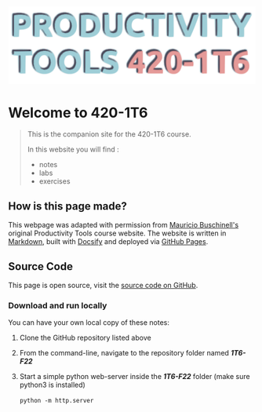 ![Banner](assets/Banner.svg)

# Welcome to 420-1T6

> This is the companion site for the 420-1T6 course.
>
> In this website you will find :
>
> - notes
> - labs
> - exercises



## How is this page made?

This webpage was adapted with permission from [Mauricio Buschinell's](https://github.com/maujac) original Productivity Tools course website. The website is written in [Markdown](https://www.markdownguide.org/), built with [Docsify](https://docsify.js.org/) and deployed via [GitHub Pages](https://pages.github.com/). 

## Source Code

This page is open source, visit the [source code on GitHub](https://github.com/michaelhaaf/1T6-F22).

### Download and run locally

You can have your own local copy of these notes:

1. Clone the GitHub repository listed above

2. From the command-line, navigate to the repository folder named ***1T6-F22*** 

3. Start a simple python web-server inside the ***1T6-F22*** folder (make sure python3 is installed)

   `python -m http.server`

   
